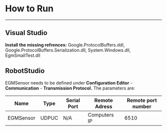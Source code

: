 # How to Run
----------


## Visual Studio

**Install the missing refrences:** 
Google.ProtocolBuffers.ddl, 
Google.ProtocolBuffers.Serialization.dll, 
System.Windows.dll, 
EgmSmallTest.dll


## RobotStudio
EGMSensor needs to be defined under **Configuration Editor** - **Communication** - **Transmission Protocol.** The parameters are: 

| Name        | Type           | Serial Port  | Remote Adress   | Remote port number   |
| ----------- |--------------- |------------- |---------------- |--------------------- |
| EGMSensor   | UDPUC          | N/A          | Computers IP	| 6510		       |

	

